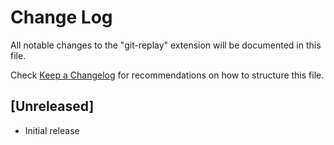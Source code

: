 # Change Log

All notable changes to the "git-replay" extension will be documented in this file.

Check [Keep a Changelog](http://keepachangelog.com/) for recommendations on how to structure this file.

## [Unreleased]

- Initial release